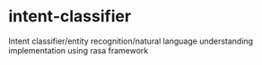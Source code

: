 # intent-classifier
Intent classifier/entity recognition/natural language understanding implementation using rasa framework

